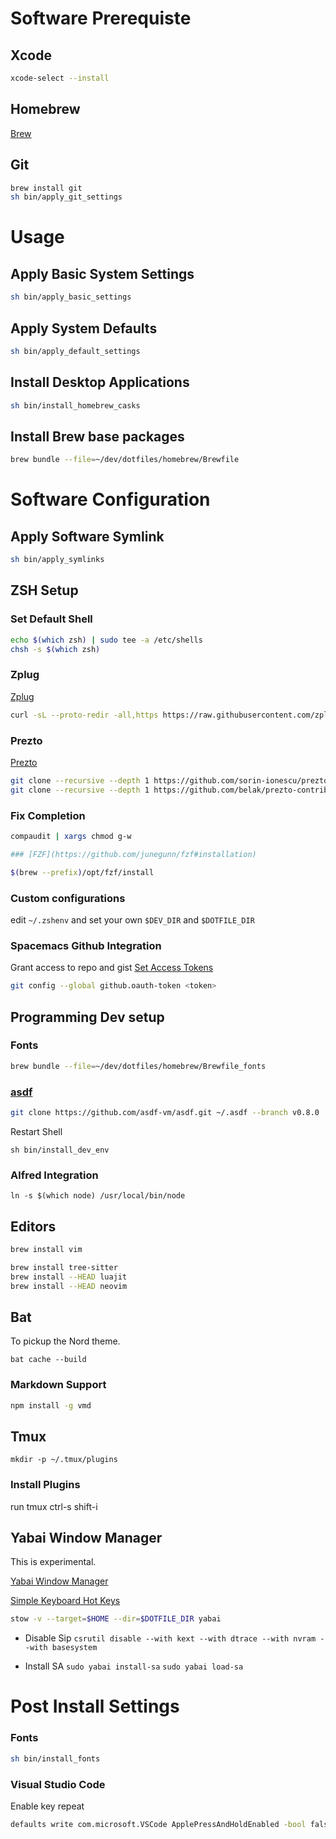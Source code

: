 # Software Prerequiste

## Xcode

```bash
xcode-select --install
```

## Homebrew

[Brew](http://brew.sh/)

## Git

```bash
brew install git
sh bin/apply_git_settings
```

# Usage

## Apply Basic System Settings

```bash
sh bin/apply_basic_settings
```

## Apply System Defaults

```bash
sh bin/apply_default_settings
```

## Install Desktop Applications

```bash
sh bin/install_homebrew_casks
```

## Install Brew base packages

```bash
brew bundle --file=~/dev/dotfiles/homebrew/Brewfile
```

# Software Configuration

## Apply Software Symlink

```bash
sh bin/apply_symlinks
```

## ZSH Setup

### Set Default Shell

```bash
echo $(which zsh) | sudo tee -a /etc/shells
chsh -s $(which zsh)
```

### Zplug

[Zplug](https://github.com/zplug/zplug)

```bash
curl -sL --proto-redir -all,https https://raw.githubusercontent.com/zplug/installer/master/installer.zsh | zsh
```

### Prezto

[Prezto](https://github.com/sorin-ionescu/prezto.git)

```bash
git clone --recursive --depth 1 https://github.com/sorin-ionescu/prezto.git "${ZDOTDIR:-$HOME}/.zprezto"
git clone --recursive --depth 1 https://github.com/belak/prezto-contrib  "${ZDOTDIR:-$HOME}/.zprezto/contrib"
```

### Fix Completion
```bash
compaudit | xargs chmod g-w

### [FZF](https://github.com/junegunn/fzf#installation)

$(brew --prefix)/opt/fzf/install
```

### Custom configurations

edit `~/.zshenv` and set your own `$DEV_DIR` and `$DOTFILE_DIR`

### Spacemacs Github Integration

Grant access to repo and gist [Set Access
Tokens](https://github.com/settings/tokens)

```bash
git config --global github.oauth-token <token>
```

## Programming Dev setup

### Fonts

```bash
brew bundle --file=~/dev/dotfiles/homebrew/Brewfile_fonts
```

### [asdf](https://github.com/asdf-vm/asdf)

```bash
git clone https://github.com/asdf-vm/asdf.git ~/.asdf --branch v0.8.0
```

Restart Shell

``` shell
sh bin/install_dev_env
```

### Alfred Integration

``` shell
ln -s $(which node) /usr/local/bin/node
```

## Editors

```bash
brew install vim

brew install tree-sitter
brew install --HEAD luajit
brew install --HEAD neovim
```

## Bat

To pickup the Nord theme.

```shell
bat cache --build
```

### Markdown Support

```bash
npm install -g vmd
```

## Tmux

    mkdir -p ~/.tmux/plugins

### Install Plugins

run tmux ctrl-s shift-i

## Yabai Window Manager

This is experimental.

[Yabai Window Manager](https://github.com/koekeishiya/yabai)

[Simple Keyboard Hot Keys](https://github.com/koekeishiya/skhd)

```bash
stow -v --target=$HOME --dir=$DOTFILE_DIR yabai
```

* Disable Sip
`csrutil disable --with kext --with dtrace --with nvram --with basesystem`

* Install SA
`sudo yabai install-sa`
`sudo yabai load-sa`

# Post Install Settings

### Fonts

```bash
sh bin/install_fonts
```

### Visual Studio Code

Enable key repeat

```bash
defaults write com.microsoft.VSCode ApplePressAndHoldEnabled -bool false
```